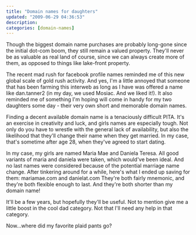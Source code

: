 ```yaml
---
title: "Domain names for daughters"
updated: "2009-06-29 04:36:53"
description: 
categories: [domain-names]
---
```


Though the biggest domain name purchases are probably long-gone since the initial dot-com boom, they still remain a valued property. They'll never be as valuable as real land of course, since we can always create more of them, as opposed to things like lake-front property.

The recent mad rush for facebook profile names reminded me of this new global scale of gold rush activity. And yes, I'm a little annoyed that someone that has been farming this interweb as long as I have was offered a name like dan.tanner2 (in my day, we used Mosiac. And we liked it!). It also reminded me of something I'm hoping will come in handy for my two daughters some day - their very own short and memorable domain names.

Finding a decent available domain name is a tenaciously difficult PITA. It's an exercise in creativity and luck, and girls names are especially tough. Not only do you have to wrestle with the general lack of availability, but also the likelihood that they'll change their name when they get married. In my case, that's sometime after age 28, when they've agreed to start dating.

In my case, my girls are named Maria Mae and Daniela Teresa. All good variants of maria and daniela were taken, which would've been ideal. And no last names were considered because of the potential marriage name change. After tinkering around for a while, here's what I ended up saving for them:
mariamae.com and danielat.com
They're both fairly mnemonic, and they're both flexible enough to last. And they're both shorter than my domain name!

It'll be a few years, but hopefully they'll be useful. Not to mention give me a little boost in the cool dad category. Not that I'll need any help in that category.

Now...where did my favorite plaid pants go?

